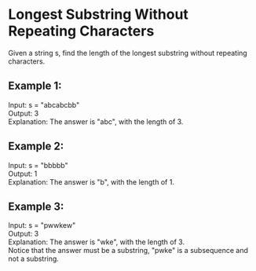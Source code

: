 # Longest Substring Without Repeating Characters

Given a string s, find the length of the longest 
substring
 without repeating characters.

 

## Example 1:

Input: s = "abcabcbb"\
Output: 3\
Explanation: The answer is "abc", with the length of 3.

## Example 2:

Input: s = "bbbbb"\
Output: 1\
Explanation: The answer is "b", with the length of 1.

## Example 3:

Input: s = "pwwkew"\
Output: 3\
Explanation: The answer is "wke", with the length of 3.\
Notice that the answer must be a substring, "pwke" is a subsequence and not a substring.
